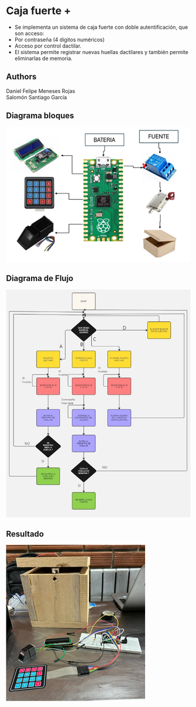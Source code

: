 
# Caja fuerte +

* Se implementa un sistema de caja fuerte con doble autentificación, que son acceso:​  
* Por contraseña (4 dígitos numéricos) ​ 
* Acceso por control dactilar. ​ 
* El sistema permite registrar nuevas huellas dactilares y también permite eliminarlas de memoria.  





## Authors
Daniel Felipe Meneses Rojas  
Salomón Santiago García​  






## Diagrama bloques

![Diagrama de bloques](https://github.com/dfelipem11/cajafuerte/raw/master/imagenes/diagrama_bloques.png)

## Diagrama de Flujo
![Diagrama de bloques](https://github.com/dfelipem11/cajafuerte/raw/master/imagenes/flujo.jpg)
## Resultado
![Diagrama de bloques](https://github.com/dfelipem11/cajafuerte/raw/master/imagenes/foto.png)
